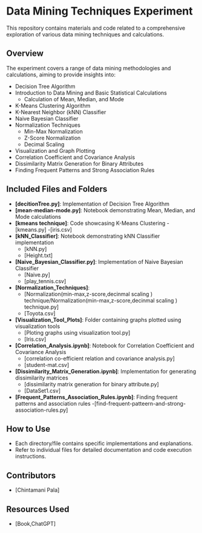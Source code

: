 # Data Mining Techniques Experiment

This repository contains materials and code related to a comprehensive exploration of various data mining techniques and calculations.

## Overview

The experiment covers a range of data mining methodologies and calculations, aiming to provide insights into:

- Decision Tree Algorithm
- Introduction to Data Mining and Basic Statistical Calculations
  - Calculation of Mean, Median, and Mode
- K-Means Clustering Algorithm
- K-Nearest Neighbor (kNN) Classifier
- Naive Bayesian Classifier
- Normalization Techniques
  - Min-Max Normalization
  - Z-Score Normalization
  - Decimal Scaling
- Visualization and Graph Plotting
- Correlation Coefficient and Covariance Analysis
- Dissimilarity Matrix Generation for Binary Attributes
- Finding Frequent Patterns and Strong Association Rules

## Included Files and Folders

- **[decitionTree.py]**: Implementation of Decision Tree Algorithm
- **[mean-median-mode.py]**: Notebook demonstrating Mean, Median, and Mode calculations
- **[kmeans technique]**: Code showcasing K-Means Clustering
  -[kmeans.py]
  -[iris.csv]
- **[kNN_Classifier]**: Notebook demonstrating kNN Classifier implementation
  - [kNN.py]
  - [Height.txt]
- **[Naive_Bayesian_Classifier.py]**: Implementation of Naive Bayesian Classifier
  - [Naive.py]
  - [play_tennis.csv]
- **[Normalization_Techniques]**:
  - [Normalization(min-max,z-score,decinmal scaling ) technique/Normalization(min-max,z-score,decinmal scaling ) technique.py]
  - [Toyota.csv]
- **[Visualization_Tool_Plots]**: Folder containing graphs plotted using visualization tools
  - [Ploting graphs using visualization tool.py]
  - [Iris.csv]
- **[Correlation_Analysis.ipynb]**: Notebook for Correlation Coefficient and Covariance Analysis
  - [correlation co-efficient relation and covariance analysis.py]
  - [student-mat.csv]
- **[Dissimilarity_Matrix_Generation.ipynb]**: Implementation for generating dissimilarity matrices
  - [dissimilarity matrix generation for binary attribute.py]
  - [DataSet1.csv] 
- **[Frequent_Patterns_Association_Rules.ipynb]**: Finding frequent patterns and association rules
  -[find-frequent-patteern-and-strong-association-rules.py] 

## How to Use

- Each directory/file contains specific implementations and explanations.
- Refer to individual files for detailed documentation and code execution instructions.

## Contributors

- [Chintamani Pala]

## Resources Used

- [Book,ChatGPT]
